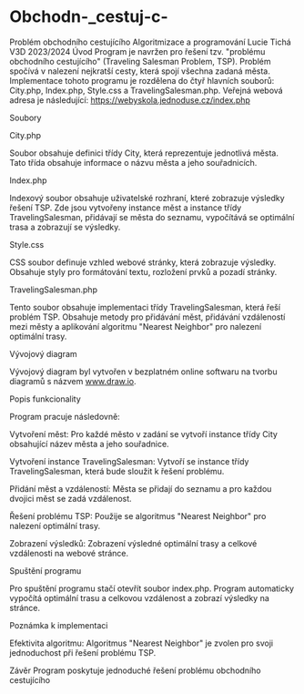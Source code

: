 # Obchodn-_cestuj-c-
Problém obchodního cestujícího
Algoritmizace a programování
Lucie Tichá
V3D
2023/2024
Úvod
Program je navržen pro řešení tzv. "problému obchodního cestujícího" (Traveling Salesman
Problem, TSP). Problém spočívá v nalezení nejkratší cesty, která spojí všechna zadaná
města. Implementace tohoto programu je rozdělena do čtyř hlavních souborů: City.php,
Index.php, Style.css a TravelingSalesman.php.
Veřejná webová adresa je následující: https://webyskola.jednoduse.cz/index.php

Soubory

City.php

Soubor obsahuje definici třídy City, která reprezentuje jednotlivá města. Tato třída obsahuje
informace o názvu města a jeho souřadnicích.

Index.php

Indexový soubor obsahuje uživatelské rozhraní, které zobrazuje výsledky řešení TSP. Zde
jsou vytvořeny instance měst a instance třídy TravelingSalesman, přidávají se města do
seznamu, vypočítává se optimální trasa a zobrazují se výsledky.

Style.css

CSS soubor definuje vzhled webové stránky, která zobrazuje výsledky. Obsahuje styly pro
formátování textu, rozložení prvků a pozadí stránky.

TravelingSalesman.php

Tento soubor obsahuje implementaci třídy TravelingSalesman, která řeší problém TSP.
Obsahuje metody pro přidávání měst, přidávání vzdáleností mezi městy a aplikování
algoritmu "Nearest Neighbor" pro nalezení optimální trasy.

Vývojový diagram

Vývojový diagram byl vytvořen v bezplatném online softwaru na tvorbu diagramů s názvem
www.draw.io.


Popis funkcionality

Program pracuje následovně:

Vytvoření měst: Pro každé město v zadání se vytvoří instance třídy City obsahující název
města a jeho souřadnice.

Vytvoření instance TravelingSalesman: Vytvoří se instance třídy TravelingSalesman, která
bude sloužit k řešení problému.

Přidání měst a vzdáleností: Města se přidají do seznamu a pro každou dvojici měst se
zadá vzdálenost.

Řešení problému TSP: Použije se algoritmus "Nearest Neighbor" pro nalezení optimální
trasy.

Zobrazení výsledků: Zobrazení výsledné optimální trasy a celkové vzdálenosti na webové
stránce.

Spuštění programu

Pro spuštění programu stačí otevřít soubor index.php. Program automaticky vypočítá
optimální trasu a celkovou vzdálenost a zobrazí výsledky na stránce.

Poznámka k implementaci

Efektivita algoritmu: Algoritmus "Nearest Neighbor" je zvolen pro svoji jednoduchost při
řešení problému TSP.

Závěr
Program poskytuje jednoduché řešení problému obchodního cestujícího
